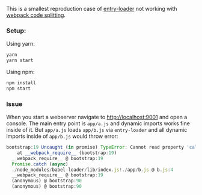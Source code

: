 This is a smallest reproduction case of [entry-loader](https://github.com/eoin/entry-loader) not working with [webpack code splitting](https://webpack.js.org/guides/code-splitting/).

### Setup:

Using yarn:

```sh
yarn
yarn start
```

Using npm:

```sh
npm install
npm start
```

### Issue

When you start a webserver navigate to [http://localhost:9001](http://localhost:9001) and open a console.
The main entry point is `app/a.js` and dynamic imports works fine inside of it.
But `app/a.js` loads `app/b.js` via `entry-loader` and all dynamic imports inside of `app/b.js` would throw error:

```js
bootstrap:19 Uncaught (in promise) TypeError: Cannot read property 'call' of undefined
    at __webpack_require__ (bootstrap:19)
  __webpack_require__ @ bootstrap:19
  Promise.catch (async)
  ./node_modules/babel-loader/lib/index.js!./app/b.js @ b.js:4
  __webpack_require__ @ bootstrap:19
  (anonymous) @ bootstrap:90
  (anonymous) @ bootstrap:90
```

